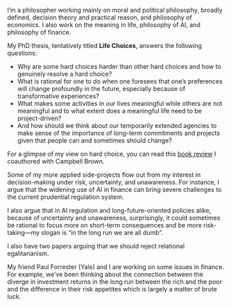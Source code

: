 I’m a philosopher working mainly on moral and political philosophy, broadly defined, decision theory and practical reason, and philosophy of economics. I also work on the meaning in life, philosophy of AI, and philosophy of finance.

My PhD thesis, tentatively titled **Life Choices**, answers the following questions: 
- Why are some hard choices harder than other hard choices and how to genuinely resolve a hard choice?
- What is rational for one to do when one foresees that one’s preferences will change profoundly in the future, especially because of transformative experiences?
- What makes some activities in our lives meaningful while others are not meaningful and to what extent does a meaningful life need to be project-driven?
- And how should we think about our temporarily extended agencies to make sense of the importance of long-term commitments and projects given that people can and sometimes should change?

For a glimpse of my view on hard choice, you can read this [book review](https://www.cambridge.org/core/journals/economics-and-philosophy/article/abs/value-incommensurability-ethics-risk-and-decisionmaking-henrik-andersson-and-anders-herlitz-ed-routledge-2022-viii269-pages/BFD9EB3700CB8E7E70AF95349B0CB656#) I coauthored with Campbell Brown. 

Some of my more applied side-projects flow out from my interest in decision-making under risk, uncertainty, and unawareness. For instance, I argue that the widening use of AI in finance can bring severe challenges to the current prudential regulation system.

I also argue that in AI regulation and long-future-oriented policies alike, because of uncertainty and unawareness, surprisingly, it could sometimes be rational to focus more on short-term consequences and be more risk-taking—my slogan is “in the long run we are all dumb”. 

I also have two papers arguing that we should reject relational egalitarianism.

My friend Paul Forrester (Yale) and I are working on some issues in finance. For example, we’ve been thinking about the connection between the diverge in investment returns in the long run between the rich and the poor and the difference in their risk appetites which is largely a matter of brute luck. 
